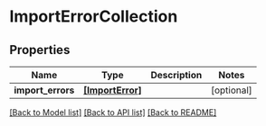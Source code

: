 # ImportErrorCollection

## Properties
Name | Type | Description | Notes
------------ | ------------- | ------------- | -------------
**import_errors** | [**[ImportError]**](ImportError.md) |  | [optional] 

[[Back to Model list]](../README.md#documentation-for-models) [[Back to API list]](../README.md#documentation-for-api-endpoints) [[Back to README]](../README.md)


